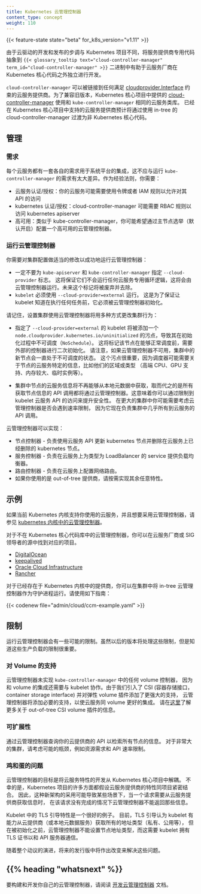```yaml
---
title: Kubernetes 云管理控制器
content_type: concept
weight: 110
---
```



{{< feature-state state="beta" for_k8s_version="v1.11" >}}

由于云驱动的开发和发布的步调与 Kubernetes 项目不同，将服务提供商专用代码抽象到
`{{< glossary_tooltip text="cloud-controller-manager" term_id="cloud-controller-manager" >}}`
二进制中有助于云服务厂商在 Kubernetes 核心代码之外独立进行开发。

`cloud-controller-manager` 可以被链接到任何满足
[cloudprovider.Interface](https://github.com/kubernetes/cloud-provider/blob/master/cloud.go)
约束的云服务提供商。为了兼容旧版本，Kubernetes 核心项目中提供的
[cloud-controller-manager](https://github.com/kubernetes/kubernetes/tree/master/cmd/cloud-controller-manager)
使用和 `kube-controller-manager` 相同的云服务类库。
已经在 Kubernetes 核心项目中支持的云服务提供商预计将通过使用 in-tree 的 cloud-controller-manager
过渡为非 Kubernetes 核心代码。


## 管理

### 需求

每个云服务都有一套各自的需求用于系统平台的集成，这不应与运行
`kube-controller-manager` 的需求有太大差异。作为经验法则，你需要：

* 云服务认证/授权：你的云服务可能需要使用令牌或者 IAM 规则以允许对其 API 的访问
* kubernetes 认证/授权：cloud-controller-manager 可能需要 RBAC 规则以访问 kubernetes apiserver
* 高可用：类似于 kube-controller-manager，你可能希望通过主节点选举（默认开启）配置一个高可用的云管理控制器。

### 运行云管理控制器

你需要对集群配置做适当的修改以成功地运行云管理控制器：

* 一定不要为 `kube-apiserver` 和 `kube-controller-manager` 指定 `--cloud-provider` 标志。
  这将保证它们不会运行任何云服务专用循环逻辑，这将会由云管理控制器运行。未来这个标记将被废弃并去除。
* `kubelet` 必须使用 `--cloud-provider=external` 运行。
  这是为了保证让 kubelet 知道在执行任何任务前，它必须被云管理控制器初始化。

请记住，设置集群使用云管理控制器将用多种方式更改集群行为：

* 指定了 `--cloud-provider=external` 的 kubelet 将被添加一个 `node.cloudprovider.kubernetes.io/uninitialized`
  的污点，导致其在初始化过程中不可调度（`NoSchedule`）。
  这将标记该节点在能够正常调度前，需要外部的控制器进行二次初始化。
  请注意，如果云管理控制器不可用，集群中的新节点会一直处于不可调度的状态。
  这个污点很重要，因为调度器可能需要关于节点的云服务特定的信息，比如他们的区域或类型
  （高端 CPU、GPU 支持、内存较大、临时实例等）。

* 集群中节点的云服务信息将不再能够从本地元数据中获取，取而代之的是所有获取节点信息的
  API 调用都将通过云管理控制器。这意味着你可以通过限制到 kubelet 云服务 API 的访问来提升安全性。
  在更大的集群中你可能需要考虑云管理控制器是否会遇到速率限制，
  因为它现在负责集群中几乎所有到云服务的 API 调用。

云管理控制器可以实现：

* 节点控制器 - 负责使用云服务 API 更新 kubernetes 节点并删除在云服务上已经删除的 kubernetes 节点。
* 服务控制器 - 负责在云服务上为类型为 LoadBalancer 的 service 提供负载均衡器。
* 路由控制器 - 负责在云服务上配置网络路由。
* 如果你使用的是 out-of-tree 提供商，请按需实现其余任意特性。

## 示例

如果当前 Kubernetes 内核支持你使用的云服务，并且想要采用云管理控制器，请参见
[kubernetes 内核中的云管理控制器](https://github.com/kubernetes/kubernetes/tree/master/cmd/cloud-controller-manager)。

对于不在 Kubernetes 核心代码库中的云管理控制器，你可以在云服务厂商或 SIG 领导者的源中找到对应的项目。

* [DigitalOcean](https://github.com/digitalocean/digitalocean-cloud-controller-manager)
* [keepalived](https://github.com/munnerz/keepalived-cloud-provider)
* [Oracle Cloud Infrastructure](https://github.com/oracle/oci-cloud-controller-manager)
* [Rancher](https://github.com/rancher/rancher-cloud-controller-manager)

对于已经存在于 Kubernetes 内核中的提供商，你可以在集群中将 in-tree 云管理控制器作为守护进程运行。请使用如下指南：

{{< codenew file="admin/cloud/ccm-example.yaml" >}}

## 限制

运行云管理控制器会有一些可能的限制。虽然以后的版本将处理这些限制，但是知道这些生产负载的限制很重要。

### 对 Volume 的支持

云管理控制器未实现 `kube-controller-manager` 中的任何 volume 控制器，
因为和 volume 的集成还需要与 kubelet 协作。由于我们引入了 CSI (容器存储接口，
container storage interface) 并对弹性 volume 插件添加了更强大的支持，
云管理控制器将添加必要的支持，以使云服务同 volume 更好的集成。
请在[这里](https://github.com/kubernetes/features/issues/178)了解更多关于
out-of-tree CSI volume 插件的信息。

### 可扩展性

通过云管理控制器查询你的云提供商的 API 以检索所有节点的信息。
对于非常大的集群，请考虑可能的瓶颈，例如资源需求和 API 速率限制。

### 鸡和蛋的问题

云管理控制器的目标是将云服务特性的开发从 Kubernetes 核心项目中解耦。
不幸的是，Kubernetes 项目的许多方面都假设云服务提供商的特性同项目紧密结合。
因此，这种新架构的采用可能导致某些场景下，当一个请求需要从云服务提供商获取信息时，
在该请求没有完成的情况下云管理控制器不能返回那些信息。

Kubelet 中的 TLS 引导特性是一个很好的例子。
目前，TLS 引导认为 kubelet 有能力从云提供商（或本地元数据服务）获取所有的地址类型（私有、公用等），
但在被初始化之前，云管理控制器不能设置节点地址类型，而这需要 kubelet 拥有
TLS 证书以和 API 服务器通信。

随着整个动议的演进，将来的发行版中将作出改变来解决这些问题。

## {{% heading "whatsnext" %}}

要构建和开发你自己的云管理控制器，请阅读
[开发云管理控制器](/zh-cn/docs/tasks/administer-cluster/developing-cloud-controller-manager/)
文档。

